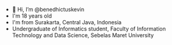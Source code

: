 - 👋 Hi, I’m @benedhictuskevin
- I'm 18 years old
- I'm from Surakarta, Central Java, Indonesia
- Undergraduate of Informatics student, Faculty of Information Technology and Data Science, Sebelas Maret University
<!---
benedhictuskevin/benedhictuskevin is a ✨ special ✨ repository because its `README.md` (this file) appears on your GitHub profile.
You can click the Preview link to take a look at your changes.
--->

